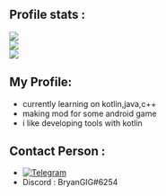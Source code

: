 ## Profile stats :
![](https://komarev.com/ghpvc/?username=MrPictYT-art&color=red&style=flat-square)<br/>
![](https://github-readme-stats.vercel.app/api?username=MrPictYT-art&count_private=true&show_icons=true&theme=radical)<br/>
![](https://github-readme-stats.vercel.app/api/top-langs/?username=MrPictYT-art&layout=compact&show_icons=true&theme=radical)<br/>

## My Profile:
- currently learning on kotlin,java,c++ 
- making mod for some android game
- i like developing tools with kotlin 

## Contact Person :
- <a href="https://t.me/BryanGIG"><img alt="Telegram" src="https://img.shields.io/badge/Telegram-cyan?style=for-the-badge&logo=telegram&logoColor=white"/></a>
- Discord : BryanGIG#6254
